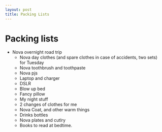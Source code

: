 ```yaml
---
layout: post
title: Packing Lists
--- 
```


# Packing lists

* Nova overnight road trip
  * Nova day clothes (and spare clothes in case of accidents, two sets) for Tuesday
  * Nova toothbrush and toothpaste
  * Nova pjs 
  * Laptop and charger 
  * DSLR 
  * Blow up bed 
  * Fancy pillow 
  * My night stuff
  * 2 changes of clothes for me
  * Nova Coat, and other warm things 
  * Drinks bottles 
  * Nova plates and cutlry 
  * Books to read at bedtime. 

